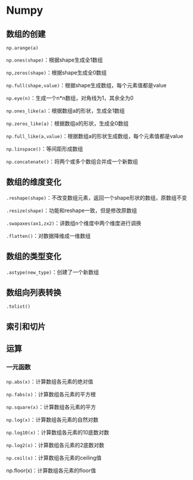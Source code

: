 # Numpy

## 数组的创建

`np.arange(a)`

`np.ones(shape)`：根据shape生成全1数组

`np,zeros(shape)`：根据shape生成全0数组

`np.full(shape,value)`：根据shape生成数组，每个元素值都是value

`np.eye(n)`：生成一个n*n数组，对角线为1，其余全为0

`np.ones_like(a)`：根据数组a的形状，生成全1数组

`np.zeros_like(a)`：根据数组a的形状，生成全0数组

`np.full_like(a,value)`：根据数组a的形状生成数组，每个元素值都是value

`np.linspace()`：等间距形成数组

`np.concatenate()`：将两个或多个数组合并成一个新数组

## 数组的维度变化

`.reshape(shape)`：不改变数组元素，返回一个shape形状的数组，原数组不变

`.resize(shape)`：功能和reshape一致，但是修改原数组

`.swapaxes(ax1,zx2)`：讲数组n个维度中两个维度进行调换

`.flatten()`：对数据降维成一维数组

## 数组的类型变化

`.astype(new_type)`：创建了一个新数组

## 数组向列表转换

`.tolist()`

## 索引和切片

## 运算

### 一元函数

`np.abs(x)`：计算数组各元素的绝对值

`np.fabs(x)`：计算数组各元素的平方根

`np.square(x)`：计算数组各元素的平方

`np.log(x)`：计算数组各元素的自然对数

`np.log10(x)`：计算数组各元素的10底数对数

`np.log2(x)`：计算数组各元素的2底数对数

`np.ceil(x)`：计算数组各元素的ceiling值

np.floor(x)：计算数组各元素的floor值